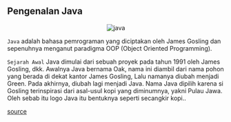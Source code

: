 ## Pengenalan Java
<div align='center'>

![java](https://raw.githubusercontent.com/ssembara/bahasa-pemrograman/master/assets/java.jpg)

</div>

`Java` adalah bahasa pemrograman yang diciptakan oleh James Gosling dan sepenuhnya menganut paradigma OOP (Object Oriented Programming).

`Sejarah Awal` Java dimulai dari sebuah proyek pada tahun 1991 oleh James Gosling, dkk. Awalnya Java bernama Oak, nama ini diambil dari nama pohon yang berada di dekat kantor James Gosling, Lalu namanya diubah menjadi Green. Pada akhirnya, diubah lagi menjadi Java. Nama Java dipilih karena si Gosling terinspirasi dari asal-usul kopi yang diminumnya, yakni Pulau Jawa. Oleh sebab itu logo Java itu bentuknya seperti secangkir kopi.. 

[source](https://www.petanikode.com/java-untuk-pemula/)